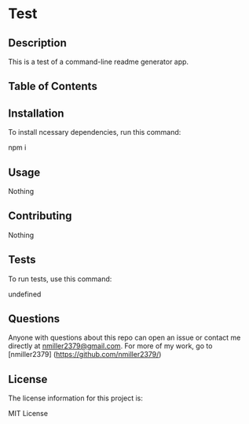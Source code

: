 # Test 
  ## Description

  This is a test of a command-line readme generator app.

  ## Table of Contents

  ## Installation

  To install ncessary dependencies, run this command:

  npm i

  ## Usage

  Nothing

  ## Contributing

  Nothing

  ## Tests

  To run tests, use this command:

  undefined

  ## Questions

  Anyone with questions about this repo can open an issue or contact me directly at nmiller2379@gmail.com. For more of my work, go to [nmiller2379] (https://github.com/nmiller2379/)

  ## License

  The license information for this project is:

  MIT License

